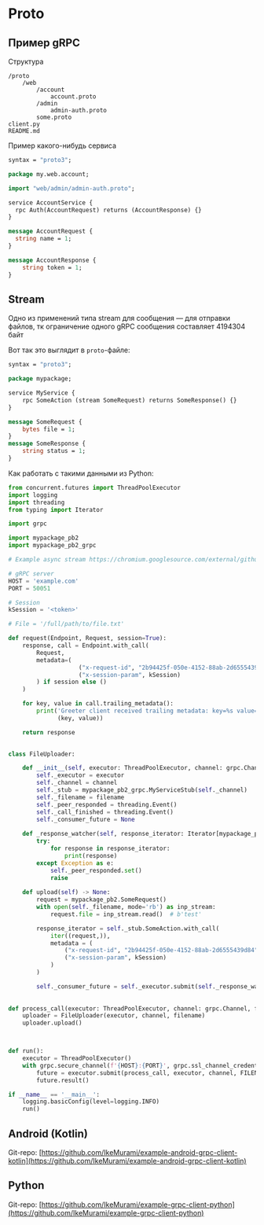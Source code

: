 # Proto

## Пример gRPC

Структура

```
/proto
    /web
        /account
            account.proto
        /admin
            admin-auth.proto
        some.proto
client.py
README.md
```

Пример какого-нибудь сервиса

```protobuf
syntax = "proto3";

package my.web.account;

import "web/admin/admin-auth.proto";

service AccountService {
  rpc Auth(AccountRequest) returns (AccountResponse) {}
}

message AccountRequest {
  string name = 1;
}

message AccountResponse {
    string token = 1;
}

```

## Stream

Одно из применений типа stream для сообщения — для отправки файлов, тк ограничение одного gRPC сообщения составляет 4194304 байт

Вот так это выглядит в `proto`-файле:

```protobuf
syntax = "proto3";

package mypackage;

service MyService {
    rpc SomeAction (stream SomeRequest) returns SomeResponse() {}
}

message SomeRequest {
    bytes file = 1;
}
message SomeResponse {
    string status = 1;
}
```

Как работать с такими данными из Python:

```python
from concurrent.futures import ThreadPoolExecutor
import logging
import threading
from typing import Iterator

import grpc

import mypackage_pb2
import mypackage_pb2_grpc

# Example async stream https://chromium.googlesource.com/external/github.com/grpc/grpc/+/master/examples/python/async_streaming/

# gRPC server
HOST = 'example.com'
PORT = 50051

# Session
kSession = '<token>'

# File = '/full/path/to/file.txt'

def request(Endpoint, Request, session=True): 
    response, call = Endpoint.with_call(
        Request,
        metadata=(
                    ("x-request-id", "2b94425f-050e-4152-88ab-2d6555439d84"),
                    ("x-session-param", kSession)
        ) if session else ()
    )

    for key, value in call.trailing_metadata():
        print('Greeter client received trailing metadata: key=%s value=%s' %
              (key, value))

    return response
    

class FileUploader:

    def __init__(self, executor: ThreadPoolExecutor, channel: grpc.Channel, filename: str) -> None:
        self._executor = executor
        self._channel = channel
        self._stub = mypackage_pb2_grpc.MyServiceStub(self._channel)
        self._filename = filename
        self._peer_responded = threading.Event()
        self._call_finished = threading.Event()
        self._consumer_future = None
        
    def _response_watcher(self, response_iterator: Iterator[mypackage_pb2.SomeRequest]) -> None:
        try:
            for response in response_iterator:
                print(response)
        except Exception as e:
            self._peer_responded.set()
            raise
            
    def upload(self) -> None:
        request = mypackage_pb2.SomeRequest()
        with open(self._filename, mode='rb') as inp_stream:
            request.file = inp_stream.read()  # b'test'

        response_iterator = self._stub.SomeAction.with_call(
            iter((request,)), 
            metadata = (
                ("x-request-id", "2b94425f-050e-4152-88ab-2d6555439d84"),
                ("x-session-param", kSession)
            )
        )

        self._consumer_future = self._executor.submit(self._response_watcher, response_iterator)
        
        
def process_call(executor: ThreadPoolExecutor, channel: grpc.Channel, filename: str) -> None:
    uploader = FileUploader(executor, channel, filename)
    uploader.upload()



def run():
    executor = ThreadPoolExecutor()
    with grpc.secure_channel(f'{HOST}:{PORT}', grpc.ssl_channel_credentials()) as channel:
        future = executor.submit(process_call, executor, channel, FILENAME)
        future.result()

if __name__ == '__main__':
    logging.basicConfig(level=logging.INFO)
    run()
```

## Android (Kotlin)

Git-repo: [https://github.com/IkeMurami/example-android-grpc-client-kotlin](https://github.com/IkeMurami/example-android-grpc-client-kotlin)

## Python

Git-repo: [https://github.com/IkeMurami/example-grpc-client-python](https://github.com/IkeMurami/example-grpc-client-python)

